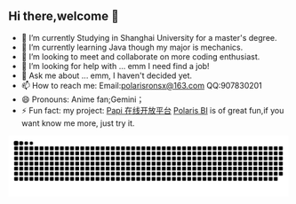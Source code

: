 ## Hi there,welcome 👋


- 🔭 I’m currently Studying in Shanghai University for a master's degree.
- 🌱 I’m currently learning Java though my major is mechanics.
- 👯 I’m looking to meet and collaborate on more coding enthusiast.
- 🤔 I’m looking for help with ... emm I need find a job!
- 💬 Ask me about ... emm, I haven't decided yet.
- 📫 How to reach me: Email:polarisronsx@163.com QQ:907830201
- 😄 Pronouns: Anime fan;Gemini；
- ⚡ Fun fact: my project: <a href="https://api.papi.icu">Papi 在线开放平台</a> <a href="bi.papi.icu">Polaris BI</a> is of great fun,if you want know me more, just try it.



![亮色](https://raw.githubusercontent.com/polarisronx/polarisronx/output/github-contribution-grid-snake.svg)
